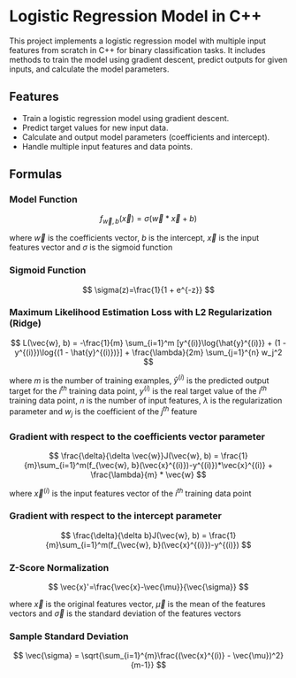 # Logistic Regression Model in C++

This project implements a logistic regression model with multiple input features from scratch in C++ for binary classification tasks. It includes methods to train the model using gradient descent, predict outputs for given inputs, and calculate the model parameters.

## Features

- Train a logistic regression model using gradient descent.
- Predict target values for new input data.
- Calculate and output model parameters (coefficients and intercept).
- Handle multiple input features and data points.

## Formulas

### Model Function

$$
f_{\vec{w},b}(\vec{x}) = \sigma(\vec{w} * \vec{x} + b)
$$ 

where $\vec{w}$ is the coefficients vector, $b$ is the intercept, $\vec{x}$ is the input features vector and $\sigma$ is the sigmoid function

### Sigmoid Function

$$
\sigma(z)=\frac{1}{1 + e^{-z}}
$$

### Maximum Likelihood Estimation Loss with L2 Regularization (Ridge)

$$
L(\vec{w}, b) = -\frac{1}{m}	\sum_{i=1}^m [y^{(i)}\log{\hat{y}^{(i)}} + (1 - y^{(i)})\log{(1 - \hat{y}^{(i)})}] + \frac{\lambda}{2m}  \sum_{j=1}^{n} w_j^2
$$ 

where $m$ is the number of training examples, $\hat{y}^{(i)}$ is the predicted output target for the $i^{th}$ training data point, $y^{(i)}$ is the real target value of the $i^{th}$ training data point, $n$ is the number of input features, $\lambda$ is the regularization parameter and $w_j$ is the coefficient of the $j^{th}$ feature

### Gradient with respect to the coefficients vector parameter

$$
\frac{\delta}{\delta \vec{w}}J(\vec{w}, b) = \frac{1}{m}\sum_{i=1}^m(f_{\vec{w}, b}(\vec{x}^{(i)})-y^{(i)})*\vec{x}^{(i)} + \frac{\lambda}{m} * \vec{w}
$$
 
where $\vec{x}^{(i)}$ is the input features vector of the $i^{th}$ training data point

### Gradient with respect to the intercept parameter

$$
\frac{\delta}{\delta b}J(\vec{w}, b) = \frac{1}{m}\sum_{i=1}^m(f_{\vec{w}, b}(\vec{x}^{(i)})-y^{(i)})
$$

### Z-Score Normalization

$$
\vec{x}'=\frac{\vec{x}-\vec{\mu}}{\vec{\sigma}}
$$ 

where $\vec{x}$ is the original features vector, $\vec{\mu}$ is the mean of the features vectors and $\vec{\sigma}$ is the standard deviation of the features vectors

### Sample Standard Deviation

$$
\vec{\sigma} = \sqrt{\sum_{i=1}^{m}\frac{(\vec{x}^{(i)} - \vec{\mu})^2}{m-1}}
$$
